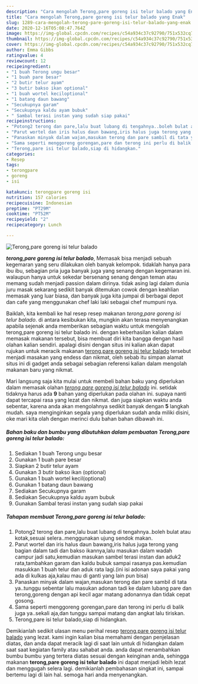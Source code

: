 ```yaml
---
description: "Cara mengolah Terong,pare goreng isi telur balado yang Enak"
title: "Cara mengolah Terong,pare goreng isi telur balado yang Enak"
slug: 1289-cara-mengolah-terong-pare-goreng-isi-telur-balado-yang-enak
date: 2020-12-16T05:08:47.764Z
image: https://img-global.cpcdn.com/recipes/c54a934c37c92790/751x532cq70/terongpare-goreng-isi-telur-balado-foto-resep-utama.jpg
thumbnail: https://img-global.cpcdn.com/recipes/c54a934c37c92790/751x532cq70/terongpare-goreng-isi-telur-balado-foto-resep-utama.jpg
cover: https://img-global.cpcdn.com/recipes/c54a934c37c92790/751x532cq70/terongpare-goreng-isi-telur-balado-foto-resep-utama.jpg
author: Emma Gibbs
ratingvalue: 4
reviewcount: 12
recipeingredient:
- "1 buah Terong ungu besar"
- "1 buah pare besar"
- "2 butir telur ayam"
- "3 butir bakso ikan optional"
- "1 buah wortel keciloptional"
- "1 batang daun bawang"
- "Secukupnya garam"
- "Secukupnya kaldu ayam bubuk"
- " Sambal terasi instan yang sudah siap pakai"
recipeinstructions:
- "Potong2 terong dan pare,lalu buat lubang di tengahnya..boleh bulat atau kotak,sesuai selera..menggunakan ujung sendok makan."
- "Parut wortel dan iris halus daun bawang,iris halus juga terong yang bagian dalam tadi dan bakso ikannya,lalu masukan dalam wadah campur jadi satu,kemudian masukan sambel terasi instan dan aduk2 rata,tambahkan garam dan kaldu bubuk sampai rasanya pas.kemudian masukkan 1 buah telur dan aduk rata lagi.(ini isi adonan saya pakai yang ada di kulkas aja,kalau mau di ganti yang lain pun bisa)"
- "Panaskan minyak dalam wajan,masukan terong dan pare sambil di tata ya..tunggu sebentar lalu masukan adonan tadi ke dalam lubang pare dan terong,goreng dengan api kecil agar matang adonannya dan tidak cepat gosong."
- "Sama seperti menggoreng gorengan,pare dan terong ini perlu di balik juga ya..sekali aja,dan tunggu sampai matang dan angkat lalu tiriskan."
- "Terong,pare isi telur balado,siap di hidangkan."
categories:
- Resep
tags:
- terongpare
- goreng
- isi

katakunci: terongpare goreng isi 
nutrition: 157 calories
recipecuisine: Indonesian
preptime: "PT29M"
cooktime: "PT52M"
recipeyield: "2"
recipecategory: Lunch

---
```



![Terong,pare goreng isi telur balado](https://img-global.cpcdn.com/recipes/c54a934c37c92790/751x532cq70/terongpare-goreng-isi-telur-balado-foto-resep-utama.jpg)

<b><i>terong,pare goreng isi telur balado</i></b>, Memasak bisa menjadi sebuah kegemaran yang seru dilakukan oleh banyak kelompok. tidaklah hanya para ibu ibu, sebagian pria juga banyak juga yang senang dengan kegemaran ini. walaupun hanya untuk sekedar bersenang senang dengan teman atau memang sudah menjadi passion dalam dirinya. tidak asing lagi dalam dunia juru masak sekarang sedikit banyak ditemukan cowok dengan keahlian memasak yang luar biasa, dan banyak juga kita jumpai di berbagai depot dan cafe yang menggunakan chef laki laki sebagai chef mumpuni nya.

Baiklah, kita kembali ke hal resep resep makanan <i>terong,pare goreng isi telur balado</i>. di antara kesibukan kita, mungkin akan terasa menyenangkan apabila sejenak anda memberikan sebagian waktu untuk mengolah terong,pare goreng isi telur balado ini. dengan keberhasilan kalian dalam memasak makanan tersebut, bisa membuat diri kita bangga dengan hasil olahan kalian sendiri. apalagi disini dengan situs ini kalian akan dapat rujukan untuk meracik makanan <u>terong,pare goreng isi telur balado</u> tersebut menjadi masakan yang endess dan nikmat, oleh sebab itu simpan alamat situs ini di gadget anda sebagai sebagian referensi kalian dalam mengolah makanan baru yang nikmat.




Mari langsung saja kita mulai untuk membeli bahan baku yang diperlukan dalam memasak olahan <u><i>terong,pare goreng isi telur balado</i></u> ini. setidak tidaknya harus ada <b>9</b> bahan yang diperlukan pada olahan ini. supaya nanti dapat tercapai rasa yang lezat dan nikmat. dan juga siapkan waktu anda sebentar, karena anda akan mengolahnya sedikit banyak dengan <b>5</b> langkah mudah. saya menginginkan segala yang diperlukan sudah anda miliki disini, oke mari kita olah dengan merinci dulu bahan bahan dibawah ini.

<!--inarticleads1-->

##### Bahan baku dan bumbu yang dibutuhkan dalam pembuatan Terong,pare goreng isi telur balado:

1. Sediakan 1 buah Terong ungu besar
1. Gunakan 1 buah pare besar
1. Siapkan 2 butir telur ayam
1. Gunakan 3 butir bakso ikan (optional)
1. Gunakan 1 buah wortel kecil(optional)
1. Gunakan 1 batang daun bawang
1. Sediakan Secukupnya garam
1. Sediakan Secukupnya kaldu ayam bubuk
1. Gunakan  Sambal terasi instan yang sudah siap pakai




<!--inarticleads2-->

##### Tahapan membuat Terong,pare goreng isi telur balado:

1. Potong2 terong dan pare,lalu buat lubang di tengahnya..boleh bulat atau kotak,sesuai selera..menggunakan ujung sendok makan.
1. Parut wortel dan iris halus daun bawang,iris halus juga terong yang bagian dalam tadi dan bakso ikannya,lalu masukan dalam wadah campur jadi satu,kemudian masukan sambel terasi instan dan aduk2 rata,tambahkan garam dan kaldu bubuk sampai rasanya pas.kemudian masukkan 1 buah telur dan aduk rata lagi.(ini isi adonan saya pakai yang ada di kulkas aja,kalau mau di ganti yang lain pun bisa)
1. Panaskan minyak dalam wajan,masukan terong dan pare sambil di tata ya..tunggu sebentar lalu masukan adonan tadi ke dalam lubang pare dan terong,goreng dengan api kecil agar matang adonannya dan tidak cepat gosong.
1. Sama seperti menggoreng gorengan,pare dan terong ini perlu di balik juga ya..sekali aja,dan tunggu sampai matang dan angkat lalu tiriskan.
1. Terong,pare isi telur balado,siap di hidangkan.




Demikianlah sedikit ulasan menu perihal resep <u>terong,pare goreng isi telur balado</u> yang lezat. kami ingin kalian bisa memahami dengan penjelasan diatas, dan anda dapat meracik lagi di saat lain untuk di hidangkan dalam saat saat kegiatan family atau sahabat anda. anda dapat menambahkan bumbu bumbu yang tertera diatas sesuai dengan keinginan anda, sehingga makanan <b>terong,pare goreng isi telur balado</b> ini dapat menjadi lebih lezat dan menggugah selera lagi. demikianlah pembahasan singkat ini, sampai bertemu lagi di lain hal. semoga hari anda menyenangkan.
